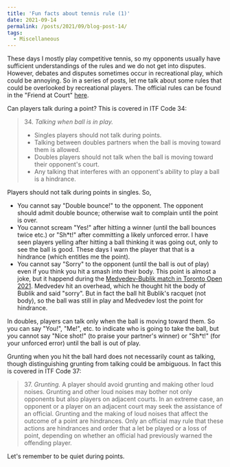 ```yaml
---
title: 'Fun facts about tennis rule (1)'
date: 2021-09-14
permalink: /posts/2021/09/blog-post-14/
tags:
  - Miscellaneous
---
```


These days I mostly play competitive tennis, so my opponents usually have sufficient understandings of the rules and we do not get into disputes. However, debates and disputes sometimes occur in recreational play, which could be annoying. So in a series of posts, let me talk about some rules that could be overlooked by recreational players. The official rules can be found in the "Friend at Court" [here](https://www.usta.com/en/home/coach-organize/tennis-tool-center/resource-library/bylaws-regulations-forms.html).

Can players talk during a point? This is covered in ITF Code 34:
> 34\. *Talking when ball is in play.*
>- Singles players should not talk during points.
>- Talking between doubles partners when the ball is moving toward them
is allowed.
>- Doubles players should not talk when the ball is moving toward their
opponent's court.
>- Any talking that interferes with an opponent's ability to play a ball is a
hindrance.

Players should not talk during points in singles. So,
- You cannot say "Double bounce!" to the opponent. The opponent should admit double bounce; otherwise wait to complain until the point is over.
- You cannot scream "Yes!" after hitting a winner (until the ball bounces twice etc.) or "Sh\*t!" after committing a likely unforced error. I have seen players yelling after hitting a ball thinking it was going out, only to see the ball is good. These days I warn the player that that is a hindrance (which entitles me the point).
- You cannot say "Sorry" to the opponent (until the ball is out of play) even if you think you hit a smash into their body. This point is almost a joke, but it happend during the [Medvedev-Bublik match in Toronto Open 2021](https://www.youtube.com/watch?v=a9wobRpcqlE). Medvedev hit an overhead, which he thought hit the body of Bublik and said "sorry". But in fact the ball hit Bublik's racquet (not body), so the ball was still in play and Medvedev lost the point for hindrance.

In doubles, players can talk only when the ball is moving toward them. So you can say "You!", "Me!", etc. to indicate who is going to take the ball, but you cannot say "Nice shot!" (to praise your partner's winner) or "Sh\*t!" (for your unforced error) until the ball is out of play.

Grunting when you hit the ball hard does not necessarily count as talking, though distinguishing grunting from talking could be ambiguous. In fact this is covered in ITF Code 37:
> 37\. *Grunting.* A player should avoid grunting and making other loud noises.
> Grunting and other loud noises may bother not only opponents but also players on 
> adjacent courts. In an extreme case, an opponent or a player on an adjacent court may 
> seek the assistance of an official. Grunting and the making of loud noises that 
> affect the outcome of a point are hindrances. Only an official may rule that these
> actions are hindrances and order that a let be played or a loss of point, depending
> on whether an official had previously warned the offending player.

Let's remember to be quiet during points.
